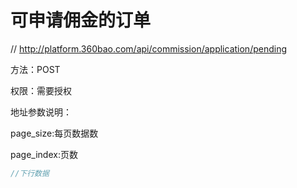 # 可申请佣金的订单

// http://platform.360bao.com/api/commission/application/pending

方法：POST

权限：需要授权

地址参数说明：

page_size:每页数据数

page_index:页数

```javascript
//下行数据
```

